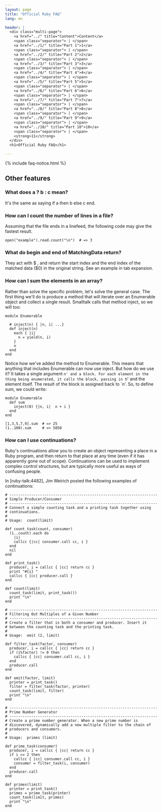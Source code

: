 ```yaml
---
layout: page
title: "Official Ruby FAQ"
lang: en

header: |
  <div class="multi-page">
    <a href="../" title="Content">Content</a>
    <span class="separator"> | </span>
    <a href="../1/" title="Part 1">1</a>
    <span class="separator"> | </span>
    <a href="../2/" title="Part 2">2</a>
    <span class="separator"> | </span>
    <a href="../3/" title="Part 3">3</a>
    <span class="separator"> | </span>
    <a href="../4/" title="Part 4">4</a>
    <span class="separator"> | </span>
    <a href="../5/" title="Part 5">5</a>
    <span class="separator"> | </span>
    <a href="../6/" title="Part 6">6</a>
    <span class="separator"> | </span>
    <a href="../7/" title="Part 7">7</a>
    <span class="separator"> | </span>
    <a href="../8/" title="Part 8">8</a>
    <span class="separator"> | </span>
    <a href="../9/" title="Part 9">9</a>
    <span class="separator"> | </span>
    <a href="../10/" title="Part 10">10</a>
    <span class="separator"> | </span>
    <strong>11</strong>
  </div>
  <h1>Official Ruby FAQ</h1>

---
```


{% include faq-notice.html %}

## Other features

### What does a ? b : c mean?

It's the same as saying if a then b else c end.

### How can I count the number of lines in a file?

Assuming that the file ends in a linefeed, the following code may give the
fastest result.

~~~
open("example").read.count("\n")  # => 3
~~~

### What do begin and end of MatchingData return?

They act with $ , and return the start index and the end index of the
matched data ($0) in the original string. See an example in tab expansion.

### How can I sum the elements in an array?

Rather than solve the specific problem, let's solve the general case. The
first thing we'll do is produce a method that will iterate over an Enumerable
object and collect a single result. Smalltalk calls that method inject, so we
will too:

~~~
module Enumerable

  # inject(n) { |n, i| ...}
  def inject(n)
    each { |i|
      n = yield(n, i)
    }
    n
  end
end
~~~

Notice how we've added the method to Enumerable. This means that anything
that includes Enumerable can now use inject. But how do we use it? It takes
a single argument `n' and a block. For each element in the thing being
enumerated, it calls the block, passing in `n' and the element itself.
The result of the block is assigned back to `n'. So, to define sum,
we could write:

~~~
module Enumerable
  def sum
    inject(0) {|n, i|  n + i }
  end
end

[1,3,5,7,9].sum  # => 25
(1..100).sum     # => 5050
~~~

### How can I use continuations?

Ruby's continuations allow you to create an object representing a place in a
Ruby program, and then return to that place at any time (even if it has
apparently gone out of scope). Continuations can be used to implement complex
control structures, but are typically more useful as ways of confusing people.

In [ruby-talk:4482], Jim Weirich posted the following examples of
continuations:

~~~
# --------------------------------------------------------------------
# Simple Producer/Consumer
# --------------------------------------------------------------------
# Connect a simple counting task and a printing task together using
# continuations.
#
# Usage:  count(limit)

def count_task(count, consumer)
  (1..count).each do
    |i|
    callcc {|cc| consumer.call cc, i }
  end
  nil
end

def print_task()
  producer, i = callcc { |cc| return cc }
  print "#{i} "
  callcc { |cc| producer.call }
end

def count(limit)
  count_task(limit, print_task())
  print "\n"
end
~~~



~~~
# --------------------------------------------------------------------
# Filtering Out Multiples of a Given Number
# --------------------------------------------------------------------
# Create a filter that is both a consumer and producer. Insert it
# between the counting task and the printing task.
#
# Usage:  omit (2, limit)

def filter_task(factor, consumer)
  producer, i = callcc { |cc| return cc }
  if (i%factor) != 0 then
    callcc { |cc| consumer.call cc, i }
  end
  producer.call
end

def omit(factor, limit)
  printer = print_task()
  filter = filter_task(factor, printer)
  count_task(limit, filter)
  print "\n"
end
~~~



~~~
# --------------------------------------------------------------------
# Prime Number Generator
# --------------------------------------------------------------------
# Create a prime number generator. When a new prime number is
# discovered, dynamically add a new multiple filter to the chain of
# producers and consumers.
#
# Usage:  primes (limit)

def prime_task(consumer)
  producer, i = callcc { |cc| return cc }
  if i >= 2 then
    callcc { |cc| consumer.call cc, i }
    consumer = filter_task(i, consumer)
  end
  producer.call
end

def primes(limit)
  printer = print_task()
  primes = prime_task(printer)
  count_task(limit, primes)
  print "\n"
end
~~~
